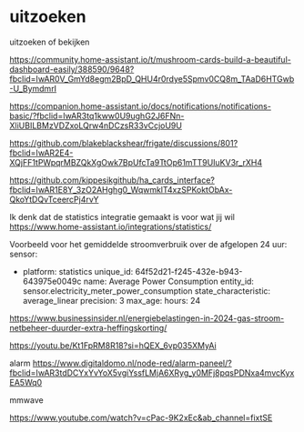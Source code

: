 # uitzoeken
uitzoeken of bekijken

https://community.home-assistant.io/t/mushroom-cards-build-a-beautiful-dashboard-easily/388590/9648?fbclid=IwAR0V_GmYd8egm2BpD_QHU4r0rdye5Spmv0CQ8m_TAaD6HTGwb-U_BymdmrI

https://companion.home-assistant.io/docs/notifications/notifications-basic/?fbclid=IwAR3tq1kww0U9ughG2J6FNn-XliUBILBMzVDZxoLQrw4nDCzsR33vCcjoU9U

https://github.com/blakeblackshear/frigate/discussions/801?fbclid=IwAR2E4-XQjFF1tPWpqrMBZQkXgOwk7BpUfcTa9TtOp61mTT9UIuKV3r_rXH4

https://github.com/kippesikgithub/ha_cards_interface?fbclid=IwAR1E8Y_3zO2AHghg0_WqwmklT4xzSPKoktObAx-QkoYtDQvTceercPj4rvY

Ik denk dat de statistics integratie gemaakt is voor wat jij wil
https://www.home-assistant.io/integrations/statistics/

Voorbeeld voor het gemiddelde stroomverbruik over de afgelopen 24 uur:
sensor:
  - platform: statistics
    unique_id: 64f52d21-f245-432e-b943-643975e0049c
    name: Average Power Consumption
    entity_id: sensor.electricity_meter_power_consumption
    state_characteristic: average_linear
    precision: 3
    max_age:
      hours: 24


https://www.businessinsider.nl/energiebelastingen-in-2024-gas-stroom-netbeheer-duurder-extra-heffingskorting/

https://youtu.be/Kt1FpRM8R18?si=hQEX_6vp035XMyAi

alarm
https://www.digitaldomo.nl/node-red/alarm-paneel/?fbclid=IwAR3tdDCYxYvYoX5vgiYssfLMjA6XRyg_y0MFj8pqsPDNxa4mvcKyxEA5Wq0

mmwave

https://www.youtube.com/watch?v=cPac-9K2xEc&ab_channel=fixtSE
    

